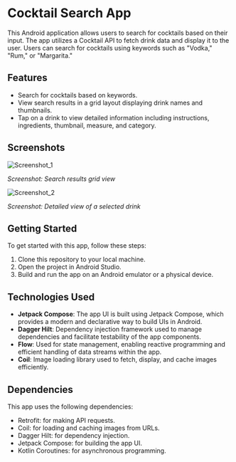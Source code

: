 # Cocktail Search App

This Android application allows users to search for cocktails based on their input. The app utilizes a Cocktail API to fetch drink data and display it to the user. Users can search for cocktails using keywords such as "Vodka," "Rum," or "Margarita."

## Features

- Search for cocktails based on keywords.
- View search results in a grid layout displaying drink names and thumbnails.
- Tap on a drink to view detailed information including instructions, ingredients, thumbnail, measure, and category.

## Screenshots

![Screenshot_1](https://github.com/sainikh/EatQualityFood/assets/47454954/55de9e1b-7b12-41ed-8aa0-ad3a76c8bb17)

*Screenshot: Search results grid view*

![Screenshot_2](https://github.com/sainikh/EatQualityFood/assets/47454954/605870c7-6891-4002-b5d7-8a75ef9988da)

*Screenshot: Detailed view of a selected drink*

## Getting Started

To get started with this app, follow these steps:

1. Clone this repository to your local machine.
2. Open the project in Android Studio.
3. Build and run the app on an Android emulator or a physical device.

## Technologies Used

- **Jetpack Compose**: The app UI is built using Jetpack Compose, which provides a modern and declarative way to build UIs in Android.
- **Dagger Hilt**: Dependency injection framework used to manage dependencies and facilitate testability of the app components.
- **Flow**: Used for state management, enabling reactive programming and efficient handling of data streams within the app.
- **Coil**: Image loading library used to fetch, display, and cache images efficiently.

## Dependencies

This app uses the following dependencies:

- Retrofit: for making API requests.
- Coil: for loading and caching images from URLs.
- Dagger Hilt: for dependency injection.
- Jetpack Compose: for building the app UI.
- Kotlin Coroutines: for asynchronous programming.
